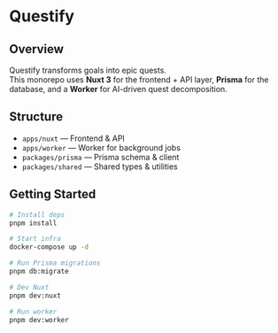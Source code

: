 # Questify

## Overview
Questify transforms goals into epic quests.  
This monorepo uses **Nuxt 3** for the frontend + API layer, **Prisma** for the database, and a **Worker** for AI-driven quest decomposition.

## Structure
- `apps/nuxt` — Frontend & API
- `apps/worker` — Worker for background jobs
- `packages/prisma` — Prisma schema & client
- `packages/shared` — Shared types & utilities

## Getting Started
```bash
# Install deps
pnpm install

# Start infra
docker-compose up -d

# Run Prisma migrations
pnpm db:migrate

# Dev Nuxt
pnpm dev:nuxt

# Run worker
pnpm dev:worker
